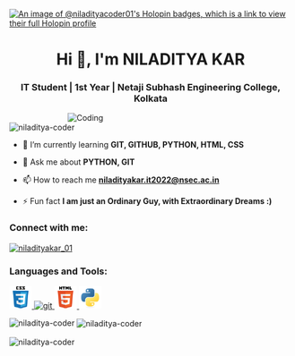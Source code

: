 [![An image of @niladityacoder01's Holopin badges, which is a link to view their full Holopin profile](https://holopin.me/niladityacoder01)](https://holopin.io/@niladityacoder01)
<h1 align="center">Hi 👋, I'm NILADITYA KAR</h1>
<h3 align="center">IT Student | 1st Year | Netaji Subhash Engineering College, Kolkata</h3>
<img align="right" alt="Coding" width="400" src="https://cdn.dribbble.com/users/1059583/screenshots/4171367/coding-freak.gif">

<p align="left"> <img src="https://komarev.com/ghpvc/?username=niladitya-coder&label=Profile%20views&color=0e75b6&style=flat" alt="niladitya-coder" /> </p>

- 🌱 I’m currently learning **GIT, GITHUB, PYTHON, HTML, CSS**

- 💬 Ask me about **PYTHON, GIT**

- 📫 How to reach me **niladityakar.it2022@nsec.ac.in**

- ⚡ Fun fact **I am just an Ordinary Guy, with Extraordinary Dreams :)**

<h3 align="left">Connect with me:</h3>
<p align="left">
<a href="[https://instagram.com/niladityakar_01](https://www.instagram.com/niladityakar/)" target="blank"><img align="center" src="https://raw.githubusercontent.com/rahuldkjain/github-profile-readme-generator/master/src/images/icons/Social/instagram.svg" alt="niladityakar_01" height="30" width="40" /></a>
</p>

<h3 align="left">Languages and Tools:</h3>
<p align="left"> <a href="https://www.w3schools.com/css/" target="_blank" rel="noreferrer"> <img src="https://raw.githubusercontent.com/devicons/devicon/master/icons/css3/css3-original-wordmark.svg" alt="css3" width="40" height="40"/> </a> <a href="https://git-scm.com/" target="_blank" rel="noreferrer"> <img src="https://www.vectorlogo.zone/logos/git-scm/git-scm-icon.svg" alt="git" width="40" height="40"/> </a> <a href="https://www.w3.org/html/" target="_blank" rel="noreferrer"> <img src="https://raw.githubusercontent.com/devicons/devicon/master/icons/html5/html5-original-wordmark.svg" alt="html5" width="40" height="40"/> </a> <a href="https://www.python.org" target="_blank" rel="noreferrer"> <img src="https://raw.githubusercontent.com/devicons/devicon/master/icons/python/python-original.svg" alt="python" width="40" height="40"/> </a> </p>

<p><img align="left" src="https://github-readme-stats.vercel.app/api/top-langs?username=niladitya-coder&show_icons=true&locale=en&layout=compact" alt="niladitya-coder" /></p>

<p>&nbsp;<img align="center" src="https://github-readme-stats.vercel.app/api?username=niladitya-coder&show_icons=true&locale=en" alt="niladitya-coder" /></p>

<p><img align="center" src="https://github-readme-streak-stats.herokuapp.com/?user=niladitya-coder&" alt="niladitya-coder" /></p>
